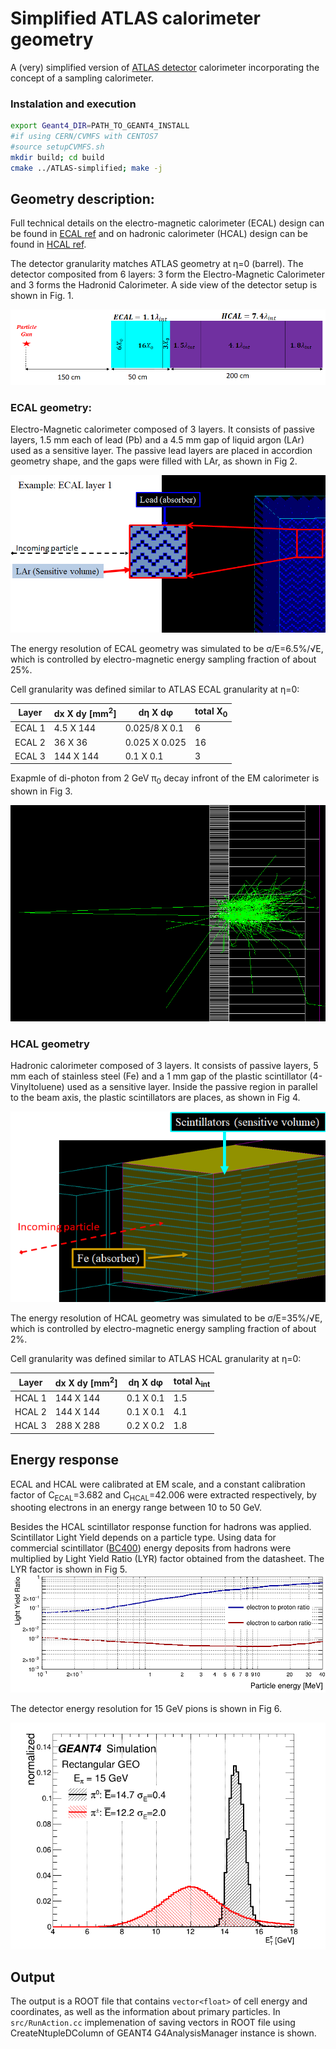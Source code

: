# Simplified ATLAS calorimeter geometry

A (very) simplified version of [ATLAS detector](https://iopscience.iop.org/article/10.1088/1748-0221/3/08/S08003) calorimeter incorporating the concept of a sampling calorimeter.

### Instalation and execution
```bash
export Geant4_DIR=PATH_TO_GEANT4_INSTALL
#if using CERN/CVMFS with CENTOS7
#source setupCVMFS.sh
mkdir build; cd build
cmake ../ATLAS-simplified; make -j
```

## Geometry description:

Full technical details on the electro-magnetic calorimeter (ECAL) design can be found in [ECAL ref](https://cds.cern.ch/record/331061/files/CERN-LHCC-96-41.pdf)
and on hadronic calorimeter (HCAL) design can be found in [HCAL ref](http://cds.cern.ch/record/331062).

The detector granularity matches ATLAS geometry at &eta;=0 (barrel). The detector composited from 6 layers:
3 form the Electro-Magnetic Calorimeter and 3 forms the Hadronid Calorimeter.
A side view of the detector setup is shown in Fig. 1.

![Fig 1: Scheme of detector layers](images/calorimeter_layers.png)

### ECAL geometry:

Electro-Magnetic calorimeter composed of 3 layers. It consists of passive layers,
1.5 mm each of lead (Pb) and a 4.5 mm gap of liquid argon (LAr) used as a sensitive layer. The passive lead layers are placed in accordion geometry shape, and the gaps were filled with LAr, as shown in Fig 2.

![Fig 2: Accordion geometry of ECAL](images/ECAL_L1.png)

The energy resolution of ECAL geometry was simulated to be &sigma;/E=6.5%/&radic;E, which is controlled by electro-magnetic energy
 sampling fraction of about 25%.
 
Cell granularity was defined similar to ATLAS ECAL granularity at &eta;=0:

| Layer  | dx X dy \[mm<sup>2</sup>\]| d&eta; X d&phi; | total X<sub>0</sub> |
| ------------- | ------------- | ------------- | ------------- |
| ECAL 1  | 4.5 X 144  | 0.025/8 X 0.1 | 6 |
| ECAL 2  | 36 X 36  | 0.025 X 0.025 | 16 |
| ECAL 3  | 144 X 144  | 0.1 X 0.1 | 3 |

Exapmle of di-photon from 2 GeV &pi;<sub>0</sub> decay infront of the EM calorimeter is shown in Fig 3.

![Fig 3: 2 GeV &pi;<sub>0</sub> decay](images/Pi0_PbLAr.png)

### HCAL geometry

Hadronic calorimeter composed of 3 layers. It consists of passive layers,
5 mm each of stainless steel (Fe) and a 1 mm gap of the plastic scintillator (4-Vinyltoluene) used as a sensitive layer. Inside the passive
region in parallel to the beam axis, the plastic scintillators are places, as shown in Fig 4.

![Fig 3: HCAL geometry](images/TileHCAL.png)

The energy resolution of HCAL geometry was simulated to be &sigma;/E=35%/&radic;E, which is controlled by electro-magnetic energy
 sampling fraction of about 2%.

Cell granularity was defined similar to ATLAS HCAL granularity at &eta;=0:

| Layer  | dx X dy \[mm<sup>2</sup>\]| d&eta; X d&phi; | total &lambda;<sub>int</sub> |
| ------------- | ------------- | ------------- | ------------- |
| HCAL 1  | 144 X 144  | 0.1 X 0.1 | 1.5 |
| HCAL 2  | 144 X 144  | 0.1 X 0.1 | 4.1 |
| HCAL 3  | 288 X 288  | 0.2 X 0.2 | 1.8 |

## Energy response

ECAL and HCAL were calibrated at EM scale, and a constant calibration factor of C<sub>ECAL</sub>=3.682 
and C<sub>HCAL</sub>=42.006 were extracted respectively, 
by shooting electrons in an energy range between 10 to 50 GeV.

Besides  the HCAL scintillator response function for hadrons was applied. Scintillator Light Yield depends on a particle type.
Using data for commercial scintillator ([BC400](https://www.crystals.saint-gobain.com/sites/imdf.crystals.com/files/documents/sgc-organics-plastic-scintillators_0.pdf))
energy deposits from hadrons were multiplied by Light Yield Ratio (LYR) factor obtained from the datasheet. 
The LYR factor is shown in Fig 5.
![Fig 5: Light Yield Ratio factor for plastic sintilator](images/LYR.png)
 
The detector energy resolution for 15 GeV pions is shown in Fig 6.

![Fig 6: Calorimeter energy responce](images/Cal_responce_15GeV.png)


## Output

The output is a ROOT file that contains `vector<float>` of cell energy and coordinates, as well as the information about primary particles.
In `src/RunAction.cc` implemenation of saving vectors in ROOT file using CreateNtupleDColumn of GEANT4 G4AnalysisManager instance is shown.

